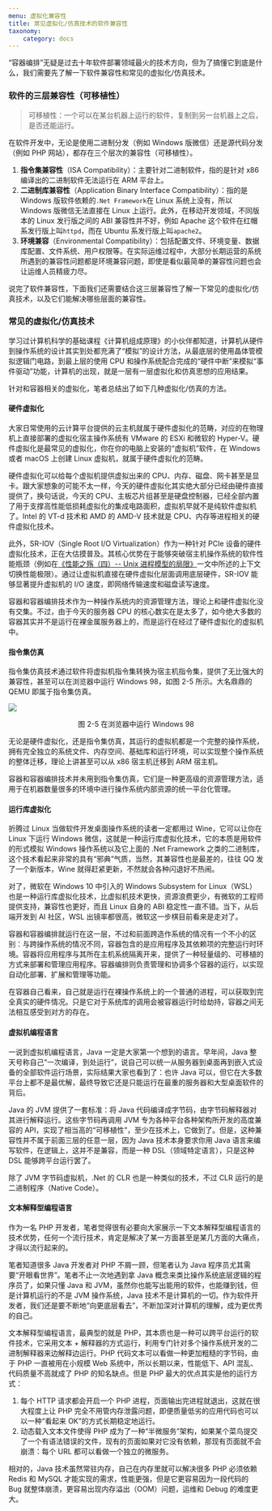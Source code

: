 ```yaml
---
menu: 虚拟化兼容性
title: 常见虚拟化/仿真技术的软件兼容性
taxonomy:
    category: docs
---
```


“容器编排”无疑是过去十年软件部署领域最火的技术方向，但为了搞懂它到底是什么，我们需要先了解一下软件兼容性和常见的虚拟化/仿真技术。

### 软件的三层兼容性（可移植性）

> 可移植性：一个可以在某台机器上运行的软件，复制到另一台机器上之后，是否还能运行。

在软件开发中，无论是使用二进制分发（例如 Windows 版微信）还是源代码分发（例如 PHP 网站），都存在三个层次的兼容性（可移植性）。

1. **指令集兼容性**（ISA Compatibility）：主要针对二进制软件，指的是针对 x86 编译出的二进制软件无法运行在 ARM 平台上。
2. **二进制库兼容性**（Application Binary Interface Compatibility）：指的是 Windows 版软件依赖的`.Net Framework`在 Linux 系统上没有，所以 Windows 版微信无法直接在 Linux 上运行。此外，在移动开发领域，不同版本的 Linux 发行版之间的 ABI 兼容性并不好，例如 Apache 这个软件在红帽系发行版上叫`httpd`，而在 Ubuntu 系发行版上叫`apache2`。
3. **环境兼容**（Environmental Compatibility）：包括配置文件、环境变量、数据库配置、文件系统、用户权限等。在实际运维过程中，大部分长期运营的系统所遇到的兼容性问题都是环境兼容问题，即使是看似最简单的兼容性问题也会让运维人员精疲力尽。

说完了软件兼容性，下面我们还需要结合这三层兼容性了解一下常见的虚拟化/仿真技术，以及它们能解决哪些层面的兼容性。

### 常见的虚拟化/仿真技术

学习过计算机科学的基础课程《计算机组成原理》的小伙伴都知道，计算机从硬件到操作系统的设计其实到处都充满了“模拟”的设计方法，从最底层的使用晶体管模拟逻辑门电路，到最上层的使用 CPU 和操作系统配合完成的“硬件中断”来模拟“事件驱动”功能，计算机的出现，就是一层有一层虚拟化和仿真思想的应用结果。

针对和容器相关的虚拟化，笔者总结出了如下几种虚拟化/仿真的方法。

#### 硬件虚拟化

大家日常使用的云计算平台提供的云主机就属于硬件虚拟化的范畴，对应的在物理机上直接部署的虚拟化宿主操作系统有 VMware 的 ESXi 和微软的 Hyper-V。硬件虚拟化是最常见的虚拟化，你在你的电脑上安装的“虚拟机”软件，在 Windows 或者 macOS 上创建 Linux 虚拟机，就属于硬件虚拟化的范畴。

硬件虚拟化可以给每个虚拟机提供虚拟出来的 CPU、内存、磁盘、网卡甚至是显卡。跟大家想象的可能不太一样，今天的硬件虚拟化其实绝大部分已经由硬件直接提供了，换句话说，今天的 CPU、主板芯片组甚至是硬盘控制器，已经全部内置了用于支撑高性能低损耗虚拟化的集成电路面积，虚拟机早就不是纯软件虚拟机了。Intel 的 VT-d 技术和 AMD 的 AMD-V 技术就是 CPU、内存等进程相关的硬件虚拟化技术。

此外，SR-IOV（Single Root I/O Virtualization）作为一种针对 PCIe 设备的硬件虚拟化技术，正在大估摸普及。其核心优势在于能够突破宿主机操作系统的软件性能瓶颈（例如在[《性能之殇（四）-- Unix 进程模型的局限》](https://lvwenhan.com/tech-epic/495.html)一文中所述的上下文切换性能极限）。通过让虚拟机直接在硬件虚拟化层面调用底层硬件，SR-IOV 能够显著提升虚拟机的 I/O 速度，即网络传输速度和磁盘读写速度。

容器和容器编排技术作为一种操作系统内的资源管理方法，理论上和硬件虚拟化没有交集。不过，由于今天的服务器 CPU 的核心数实在是太多了，如今绝大多数的容器其实并不是运行在裸金属服务器上的，而是运行在经过了硬件虚拟化的虚拟机中。

#### 指令集仿真

指令集仿真技术通过软件将虚拟机指令集转换为宿主机指令集，提供了无比强大的兼容性，甚至可以在浏览器中运行 Windows 98，如图 2-5 所示。大名鼎鼎的 QEMU 即属于指令集仿真。

![](/media/16889553324232.jpg)
<center>图 2-5 在浏览器中运行 Windows 98</center>

无论是硬件虚拟化，还是指令集仿真，其运行的虚拟机都是一个完整的操作系统，拥有完全独立的系统文件、内存空间、基础库和运行环境，可以实现整个操作系统的整体迁移，理论上讲甚至可以从 x86 宿主机迁移到 ARM 宿主机。

容器和容器编排技术并未用到指令集仿真，它们是一种更高级的资源管理方法，适用于在机器数量很多的环境中进行操作系统内部资源的统一平台化管理。

#### 运行库虚拟化

折腾过 Linux 当做软件开发桌面操作系统的读者一定都用过 Wine，它可以让你在 Linux 下运行 Windows 微信，这就是一种运行库虚拟化技术，它的本质是用软件的形式模拟 Windows 操作系统以及它上面的 .Net Framework 之类的二进制库，这个技术看起来非常的具有“邪典”气质，当然，其兼容性也是最差的，往往 QQ 发了一个新版本，Wine 就得赶紧更新，不然就会各种闪退好不热闹。

对了，微软在 Windows 10 中引入的 Windows Subsystem for Linux（WSL）也是一种运行库虚拟化技术，比虚拟机技术更快，资源浪费更少，有微软的工程师提供支持，兼容性也更好，而且 Linux 自身的 ABI 稳定性一直不错。当下，从后端开发到 AI 社区，WSL 出镜率都很高，微软这一步棋目前看来是走对了。

容器和容器编排就运行在这一层，不过和前面跨造作系统的情况有一个不小的区别：与跨操作系统的情况不同，容器包含的是应用程序及其依赖项的完整运行时环境。容器将应用程序与其所在主机系统隔离开来，提供了一种轻量级的、可移植的方式来部署和管理应用程序。容器编排则负责管理和协调多个容器的运行，以实现自动化部署、扩展和管理等功能。

在容器自己看来，自己就是运行在裸操作系统上的一个普通的进程，可以获取到完全真实的硬件情况。只是它对于系统库的调用会被容器运行时给劫持，容器之间无法相互感受到对方的存在。

#### 虚拟机编程语言

一说到虚拟机编程语言，Java 一定是大家第一个想到的语言。早年间，Java 整天号称自己“一次编译，到处运行”，说自己可以统一从服务器到桌面再到嵌入式设备的全部软件运行场景，实际结果大家也看到了：也许 Java 可以，但它在大多数平台上都不是最优解，最终导致它还是只能运行在最重的服务器和大型桌面软件的背后。

Java 的 JVM 提供了一套标准：将 Java 代码编译成字节码，由字节码解释器对其进行解释运行。这些字节码再调用 JVM 专为各种平台各种架构所开发的高度兼容的 API，实现了相当高的“可移植性”，至少在技术上，它做到了。但是，这种兼容性并不属于前面三层的任意一层，因为 Java 技术本身要求你用 Java 语言来编写软件，在逻辑上，这并不是兼容，而是一种 DSL（领域特定语言），只是这种 DSL 能够跨平台运行罢了。

除了 JVM 字节码虚拟机，.Net 的 CLR 也是一种类似的技术，不过 CLR 运行的是二进制程序（Native Code）。

#### 文本解释型编程语言

作为一名 PHP 开发者，笔者觉得很有必要向大家展示一下文本解释型编程语言的技术优势，任何一个流行技术，肯定是解决了某一方面甚至是某几方面的大痛点，才得以流行起来的。

笔者知道很多 Java 开发者对 PHP 不屑一顾，但笔者认为 Java 程序员尤其需要“开眼看世界”。笔者不止一次地遇到拿 Java 概念来类比操作系统底层逻辑的程序员了，如果只懂 Java 和 JVM，虽然你也能写出能用的软件，也能赚到钱，但是计算机运行的不是 JVM 操作系统，Java 技术不是计算机的一切。作为软件开发者，我们还是要不断地“向更底层看去”，不断加深对计算机的理解，成为更优秀的自己。

文本解释型编程语言，最典型的就是 PHP，其本质也是一种可以跨平台运行的软件技术，它采用文本 + 解释器的方式运行，利用专门针对多个操作系统开发的二进制解释器来边解释边运行。PHP 代码文本可以看做一种更加粗糙的字节码，由于 PHP 一直被用在小规模 Web 系统中，所以长期以来，性能低下、API 混乱、代码质量不高就成了 PHP 的知名缺点。但是 PHP 最大的优点其实是他的运行方式：

1. 每个 HTTP 请求都会开启一个 PHP 进程，页面输出完进程就退出，这就在很大程度上让 PHP 完全不用管内存泄露问题，即便质量低劣的应用代码也可以以一种“看起来 OK”的方式长期稳定地运行。
2. 动态载入文本文件使得 PHP 成为了一种“半微服务”架构，如果某个菜鸟提交了一个有语法错误的文件，现有的页面如果对它没有依赖，那现有页面就不会崩溃：每个 URL 都可以看做一个独立的微服务。

相对的，Java 技术虽然常驻内存，自己在内存里就可以解决很多 PHP 必须依赖 Redis 和 MySQL 才能实现的需求，性能更强，但是它更容易因为一段代码的 Bug 就整体崩溃，更容易出现内存溢出（OOM）问题，运维和 Debug 的难度更大。

